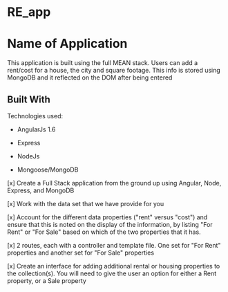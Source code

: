 # RE_app



# Name of Application

This application is built using the full MEAN stack.
Users can add a rent/cost for a house, the city and square footage.
This info is stored using MongoDB and it reflected on the DOM after being entered

## Built With

Technologies used:

- AngularJs 1.6

- Express

- NodeJs

- Mongoose/MongoDB


[x] Create a Full Stack application from the ground up using Angular, Node, Express, and MongoDB

[x] Work with the data set that we have provide for you

[x] Account for the different data properties ("rent" versus "cost") and ensure that this is noted on the display of the information, by listing "For Rent" or "For Sale" based on which of the two properties that it has.

[x] 2 routes, each with a controller and template file. One set for "For Rent" properties and another set for "For Sale" properties

[x] Create an interface for adding additional rental or housing properties to the collection(s). You will need to give the user an option for either a Rent property, or a Sale property
